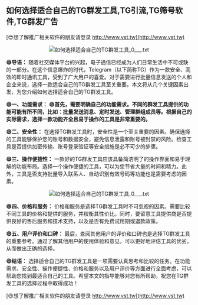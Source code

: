 ## **如何选择适合自己的TG群发工具,TG引流,TG筛号软件,TG群发广告**

[😍想了解推广相关软件的朋友请登录 http://www.vst.tw](http://www.vst.tw)

 <center><img src="https://vst.tw/MP4/tuiguang/png/2.png" alt="如何选择适合自己的TG群发工具_0___.txt"></center>

**😄导语：**
随着社交媒体平台的兴起，电子通信已经成为人们日常生活中不可或缺的一部分。在这个信息爆炸的时代，Telegram（以下简称TG）作为一款安全、高效的即时通讯工具，受到了广大用户的喜爱。对于需要进行批量信息发送的个人和企业来说，选择一款适合自己的TG群发工具至关重要。本文将从几个关键因素出发，为您介绍如何选择适合自己的TG群发工具。

**😄一、功能需求：**
**😄首先，需要明确自己的功能需求。不同的群发工具提供的功能可能有所不同，比如：批量发送消息、定时发送、管理群组成员等。根据自己的实际需求，选择一款功能齐全且易于操作的工具是非常重要的。**

**😄二、安全性：**
在选择TG群发工具时，安全性是一个至关重要的因素。确保选择的工具能够保护您的账号和数据安全，避免信息泄露和账号被封禁的风险。检查工具是否提供加密传输、账号登录验证等安全措施是必不可少的步骤。

**😄三、操作便捷性：**
一款好的TG群发工具应该具备简洁明了的操作界面和易于理解的功能布局。选择一个操作便捷的工具，可以为您节省大量的时间和精力。此外，工具是否支持批量导入联系人、自动识别有效号码等功能也是需要考虑的因素。

 <center><img src="https://vst.tw/MP4/tuiguang/png/8.png" alt="如何选择适合自己的TG群发工具_0___.txt"></center>

**😄四、价格和服务：**
价格和服务是选择TG群发工具时不可忽视的因素。需要比较不同工具的价格和提供的服务，并权衡其性价比。同时，要留意工具提供商是否提供良好的售后服务和技术支持，以及是否有免费试用期或退款政策。

**😄五、用户评价和口碑：**
最后，查阅其他用户的评价和口碑也是选择TG群发工具的重要参考。通过了解其他用户的使用体验和意见，可以更好地评估工具的优劣，从而做出正确的选择。

**😄结语：**
选择适合自己的TG群发工具是一项需要认真思考和比较的任务。在功能需求、安全性、操作便捷性、价格和服务以及用户评价等方面进行全面考虑，可以帮助您找到最适合自己的工具。希望本文的指导能够对您有所帮助，祝您在TG群发工具的选择过程中取得成功！

[😍想了解推广相关软件的朋友请登录 http://www.vst.tw](http://www.vst.tw)



